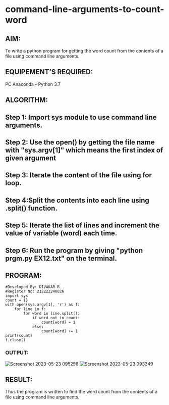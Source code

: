 # command-line-arguments-to-count-word
## AIM:
To write a python program for getting the word count from the contents of a file using command line arguments.
## EQUIPEMENT'S REQUIRED: 
PC
Anaconda - Python 3.7
## ALGORITHM: 
## Step 1: Import sys module to use command line arguments.
## Step 2: Use the open() by getting the file name with "sys.argv[1]" which means the first index of given argument
## Step 3: Iterate the content of the file using for loop.
## Step 4:Split the contents into each line using .split() function.
## Step 5: Iterate the list of lines and increment the value of variable (word) each time.
## Step 6: Run the program by giving "python prgm.py EX12.txt" on the terminal.
## PROGRAM:
```
#Developed By: DIVAKAR R 
#Register No: 212222240026
import sys
count = {}
with open(sys.argv[1], 'r') as f:
    for line in f:
        for word in line.split():
            if word not in count:
                count[word] = 1
            else:
                count[word] += 1
print(count)
f.close()
```
### OUTPUT:
![Screenshot 2023-05-23 095256](https://github.com/divakar618/command-line-arguments-to-count-word/assets/121932143/9881074d-fca4-415c-90af-9a75ddf65ce2)
![Screenshot 2023-05-23 093349](https://github.com/divakar618/command-line-arguments-to-count-word/assets/121932143/80f2ccd2-e991-425e-b491-f4f9214d5213)


## RESULT:
Thus the program is written to find the word count from the contents of a file using command line arguments.
